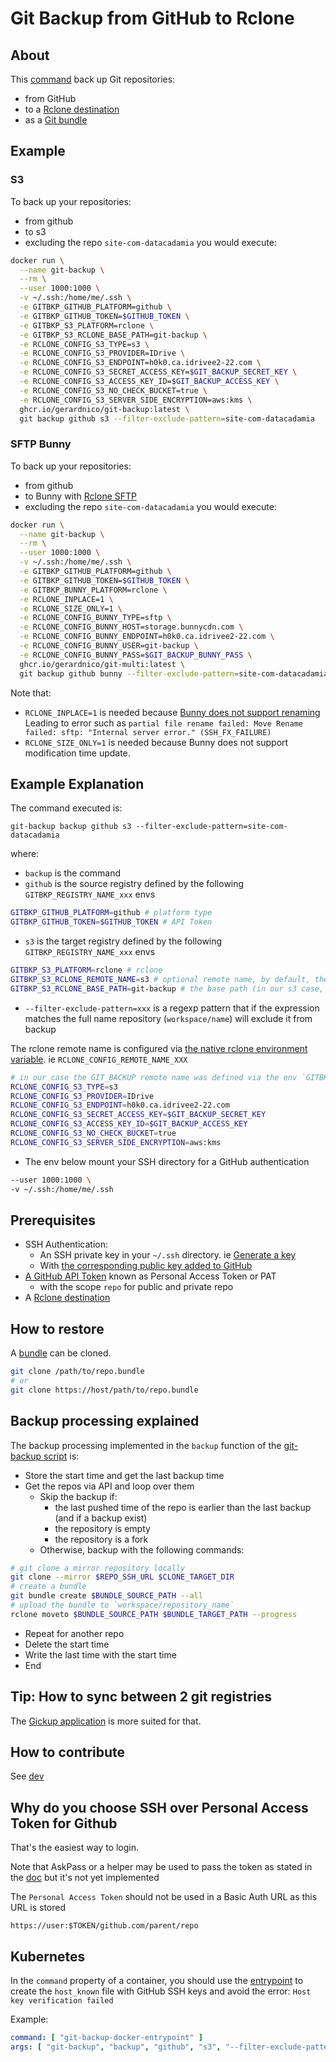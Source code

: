 # Git Backup from GitHub to Rclone 

## About

This [command](../bin/git-backup) back up Git repositories:
* from GitHub
* to a [Rclone destination](https://rclone.org/overview/)
* as a [Git bundle](https://git-scm.com/book/en/v2/Git-Tools-Bundling)



## Example

### S3

To back up your repositories:
* from github 
* to s3 
* excluding the repo `site-com-datacadamia`
you would execute:
```bash
docker run \
  --name git-backup \
  --rm \
  --user 1000:1000 \
  -v ~/.ssh:/home/me/.ssh \
  -e GITBKP_GITHUB_PLATFORM=github \
  -e GITBKP_GITHUB_TOKEN=$GITHUB_TOKEN \
  -e GITBKP_S3_PLATFORM=rclone \
  -e GITBKP_S3_RCLONE_BASE_PATH=git-backup \
  -e RCLONE_CONFIG_S3_TYPE=s3 \
  -e RCLONE_CONFIG_S3_PROVIDER=IDrive \
  -e RCLONE_CONFIG_S3_ENDPOINT=h0k0.ca.idrivee2-22.com \
  -e RCLONE_CONFIG_S3_SECRET_ACCESS_KEY=$GIT_BACKUP_SECRET_KEY \
  -e RCLONE_CONFIG_S3_ACCESS_KEY_ID=$GIT_BACKUP_ACCESS_KEY \
  -e RCLONE_CONFIG_S3_NO_CHECK_BUCKET=true \
  -e RCLONE_CONFIG_S3_SERVER_SIDE_ENCRYPTION=aws:kms \
  ghcr.io/gerardnico/git-backup:latest \
  git backup github s3 --filter-exclude-pattern=site-com-datacadamia
```

### SFTP Bunny

To back up your repositories:
* from github
* to Bunny with [Rclone SFTP](https://rclone.org/sftp/)
* excluding the repo `site-com-datacadamia`
  you would execute:
```bash
docker run \
  --name git-backup \
  --rm \
  --user 1000:1000 \
  -v ~/.ssh:/home/me/.ssh \
  -e GITBKP_GITHUB_PLATFORM=github \
  -e GITBKP_GITHUB_TOKEN=$GITHUB_TOKEN \
  -e GITBKP_BUNNY_PLATFORM=rclone \
  -e RCLONE_INPLACE=1 \
  -e RCLONE_SIZE_ONLY=1 \
  -e RCLONE_CONFIG_BUNNY_TYPE=sftp \
  -e RCLONE_CONFIG_BUNNY_HOST=storage.bunnycdn.com \
  -e RCLONE_CONFIG_BUNNY_ENDPOINT=h0k0.ca.idrivee2-22.com \
  -e RCLONE_CONFIG_BUNNY_USER=git-backup \
  -e RCLONE_CONFIG_BUNNY_PASS=$GIT_BACKUP_BUNNY_PASS \
  ghcr.io/gerardnico/git-multi:latest \
  git backup github bunny --filter-exclude-pattern=site-com-datacadamia
```

Note that:
* `RCLONE_INPLACE=1` is needed because [Bunny does not support renaming](https://support.bunny.net/hc/en-us/articles/360020400891-I-am-unable-to-rename-files-using-FTP)
  Leading to error such as `partial file rename failed: Move Rename failed: sftp: "Internal server error." (SSH_FX_FAILURE)`
* `RCLONE_SIZE_ONLY=1` is needed because Bunny does not support modification time update.


## Example Explanation

The command executed is:
```
git-backup backup github s3 --filter-exclude-pattern=site-com-datacadamia
```
where:
  * `backup` is the command
  * `github` is the source registry defined by the following `GITBKP_REGISTRY_NAME_xxx` envs
```bash
GITBKP_GITHUB_PLATFORM=github # platform type
GITBKP_GITHUB_TOKEN=$GITHUB_TOKEN # API Token 
```
  * `s3` is the target registry defined by the following `GITBKP_REGISTRY_NAME_xxx` envs
```bash
GITBKP_S3_PLATFORM=rclone # rclone 
GITBKP_S3_RCLONE_REMOTE_NAME=s3 # optional remote name, by default, the target registry name (only characters and _ as this an env), 
GITBKP_S3_RCLONE_BASE_PATH=git-backup # the base path (in our s3 case, the bucket name)
```
  * `--filter-exclude-pattern=xxx` is a regexp pattern that if the expression matches the full name repository (`workspace/name`) will exclude it from backup


The rclone remote name is configured via [the native rclone environment variable](https://rclone.org/docs/#environment-variables). 
ie `RCLONE_CONFIG_REMOTE_NAME_XXX` 
```bash
# in our case the GIT_BACKUP remote name was defined via the env `GITBKP_S3_RCLONE_REMOTE_NAME=git_backup`
RCLONE_CONFIG_S3_TYPE=s3
RCLONE_CONFIG_S3_PROVIDER=IDrive
RCLONE_CONFIG_S3_ENDPOINT=h0k0.ca.idrivee2-22.com
RCLONE_CONFIG_S3_SECRET_ACCESS_KEY=$GIT_BACKUP_SECRET_KEY
RCLONE_CONFIG_S3_ACCESS_KEY_ID=$GIT_BACKUP_ACCESS_KEY
RCLONE_CONFIG_S3_NO_CHECK_BUCKET=true
RCLONE_CONFIG_S3_SERVER_SIDE_ENCRYPTION=aws:kms
```

  * The env below mount your SSH directory for a GitHub authentication
```bash
--user 1000:1000 \
-v ~/.ssh:/home/me/.ssh
```

## Prerequisites

* SSH Authentication:
  * An SSH private key in your `~/.ssh` directory. ie [Generate a key](https://docs.github.com/en/authentication/connecting-to-github-with-ssh/generating-a-new-ssh-key-and-adding-it-to-the-ssh-agent)
  * With [the corresponding public key added to GitHub](https://docs.github.com/en/authentication/connecting-to-github-with-ssh/adding-a-new-ssh-key-to-your-github-account)
* [A GitHub API Token](https://docs.github.com/en/authentication/keeping-your-account-and-data-secure/managing-your-personal-access-tokens) known as Personal Access Token or PAT 
  * with the scope `repo` for public and private repo 
* A [Rclone destination](https://rclone.org/overview/)

## How to restore

A [bundle](https://git-scm.com/book/en/v2/Git-Tools-Bundling) can be cloned.
```bash
git clone /path/to/repo.bundle
# or
git clone https://host/path/to/repo.bundle
```


## Backup processing explained

The backup processing implemented in the `backup` function of the [git-backup script](../bin/git-backup) is:
* Store the start time and get the last backup time
* Get the repos via API and loop over them
  * Skip the backup if: 
    * the last pushed time of the repo is earlier than the last backup (and if a backup exist)
    * the repository is empty
    * the repository is a fork
  * Otherwise, backup with the following commands:
```bash
# git clone a mirror repository locally
git clone --mirror $REPO_SSH_URL $CLONE_TARGET_DIR
# create a bundle
git bundle create $BUNDLE_SOURCE_PATH --all
# upload the bundle to `workspace/repository_name`
rclone moveto $BUNDLE_SOURCE_PATH $BUNDLE_TARGET_PATH --progress
```
  * Repeat for another repo
* Delete the start time
* Write the last time with the start time
* End


## Tip: How to sync between 2 git registries

The [Gickup application](https://cooperspencer.github.io/gickup-documentation/) is more suited for that.


## How to contribute

See [dev](git-backup-dev)


## Why do you choose SSH over Personal Access Token for Github

That's the easiest way to login.

Note that AskPass or a helper may be used to pass the token
as stated in the [doc](https://git-scm.com/docs/gitcredentials)
but it's not yet implemented

The `Personal Access Token` should not be used in a Basic Auth URL as this URL is stored
```
https://user:$TOKEN/github.com/parent/repo
```


## Kubernetes

In the `command` property of a container, you should use the [entrypoint](../resources/docker/git-multi-docker-entrypoint)
to create the `host_known` file with GitHub SSH keys and avoid the error: `Host key verification failed`

Example:
```yaml
command: [ "git-backup-docker-entrypoint" ]
args: [ "git-backup", "backup", "github", "s3", "--filter-exclude-pattern=site-com-datacadamia", "--restart" ]
```